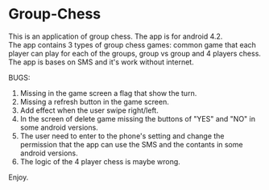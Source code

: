 # Group-Chess

This is an application of group chess.
The app is for android 4.2.<br />
The app contains 3 types of group chess games: common game that each player can play for each of the groups, group vs group and 4 players chess.
The app is bases on SMS and it's work without internet.

BUGS:<br />
1. Missing in the game screen a flag that show the turn.<br />
2. Missing a refresh button in the game screen.<br />
3. Add effect when the user swipe right/left.<br />
4. In the screen of delete game missing the buttons of "YES" and "NO" in some android versions.<br />
5. The user need to enter to the phone's setting and change the permission that the app can use the SMS and the contants in some android versions.<br />
6. The logic of the 4 player chess is maybe wrong.<br />

Enjoy.
